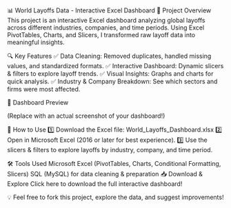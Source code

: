 📊 World Layoffs Data - Interactive Excel Dashboard
📌 Project Overview
This project is an interactive Excel dashboard analyzing global layoffs across different industries, companies, and time periods. Using Excel PivotTables, Charts, and Slicers, I transformed raw layoff data into meaningful insights.

🔍 Key Features
✅ Data Cleaning: Removed duplicates, handled missing values, and standardized formats.
✅ Interactive Dashboard: Dynamic slicers & filters to explore layoff trends.
✅ Visual Insights: Graphs and charts for quick analysis.
✅ Industry & Company Breakdown: See which sectors and firms were most affected.

📸 Dashboard Preview

(Replace with an actual screenshot of your dashboard!)

📂 How to Use
1️⃣ Download the Excel file: World_Layoffs_Dashboard.xlsx
2️⃣ Open in Microsoft Excel (2016 or later for best experience).
3️⃣ Use the slicers & filters to explore layoffs by industry, company, and time period.

🛠️ Tools Used
Microsoft Excel (PivotTables, Charts, Conditional Formatting, Slicers)
SQL (MySQL) for data cleaning & preparation
📥 Download & Explore
Click here to download the full interactive dashboard!

💡 Feel free to fork this project, explore the data, and suggest improvements!
